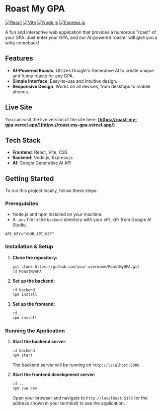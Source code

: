 # Roast My GPA

[![React](https://img.shields.io/badge/React-20232A?style=for-the-badge&logo=react&logoColor=61DAFB)]()
[![Vite](https://img.shields.io/badge/Vite-B73BFE?style=for-the-badge&logo=vite&logoColor=FFD62E)]()
[![Node.js](https://img.shields.io/badge/Node.js-43853D?style=for-the-badge&logo=node.js&logoColor=white)]()
[![Express.js](https://img.shields.io/badge/Express.js-404D59?style=for-the-badge&logo=express&logoColor=white)]()

A fun and interactive web application that provides a humorous "roast" of your GPA. Just enter your GPA, and our AI-powered roaster will give you a witty comeback!

## Features

-   **AI-Powered Roasts**: Utilizes Google's Generative AI to create unique and funny roasts for any GPA.
-   **Simple Interface**: Easy-to-use and intuitive design.
-   **Responsive Design**: Works on all devices, from desktops to mobile phones.

## Live Site

You can visit the live version of the site here: **[https://roast-my-gpa.vercel.app/](https://roast-my-gpa.vercel.app/)** 

## Tech Stack

-   **Frontend**: React, Vite, CSS
-   **Backend**: Node.js, Express.js
-   **AI**: Google Generative AI API

## Getting Started

To run this project locally, follow these steps:

### Prerequisites

-   Node.js and npm installed on your machine.
-   A `.env` file in the `backend` directory with your `API_KEY` from Google AI Studio.

```
API_KEY="YOUR_API_KEY"
```

### Installation & Setup

1.  **Clone the repository:**
    ```bash
    git clone https://github.com/your-username/RoastMyGPA.git
    cd RoastMyGPA
    ```

2.  **Set up the backend:**
    ```bash
    cd backend
    npm install
    ```

3.  **Set up the frontend:**
    ```bash
    cd ..
    npm install
    ```

### Running the Application

1.  **Start the backend server:**
    ```bash
    cd backend
    npm start
    ```
    The backend server will be running on `http://localhost:5000`.

2.  **Start the frontend development server:**
    ```bash
    cd ..
    npm run dev
    ```
    Open your browser and navigate to `http://localhost:5173` (or the address shown in your terminal) to see the application.
